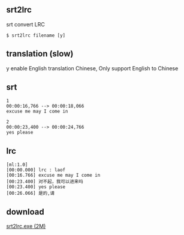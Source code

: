 ## srt2lrc

srt convert LRC

```
$ srt2lrc filename [y]
```
## translation (slow)
y enable English translation Chinese, Only support English to Chinese


## srt
```
1
00:00:16,766 --> 00:00:18,066
excuse me may I come in

2
00:00:23,400 --> 00:00:24,766
yes please
```

## lrc
```
[ml:1.0]
[00:00.000] lrc : laof
[00:16.766] excuse me may I come in
[00:23.400] 对不起，我可以进来吗
[00:23.400] yes please
[00:26.066] 是的,请
```





## download

[srt2lrc.exe (2M)](https://raw.githubusercontent.com/laof/srt2lrc/main/srt2lrc.exe)
